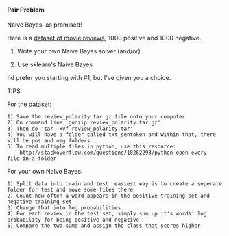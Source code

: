 #### Pair Problem

Naive Bayes, as promised!

Here is a [dataset of movie reviews](http://www.cs.cornell.edu/people/pabo/movie-review-data/review_polarity.tar.gz), 1000 positive and 1000 negative.

1) Write your own Naive Bayes solver (and/or)

2) Use sklearn's Naive Bayes

I'd prefer you starting with #1, but I've given you a choice.

TIPS:

For the dataset:

    1) Save the review_polarity.tar.gz file onto your computer
    2) On command line 'gunzip review_polarity.tar.gz'
    3) Then do 'tar -xvf review_polarity.tar'
    4) You will have a folder called txt_sentoken and within that, there will be pos and neg folders
    5) To read multiple files in python, use this resource:
        http://stackoverflow.com/questions/18262293/python-open-every-file-in-a-folder
    
For your own Naive Bayes:

    1) Split data into train and test: easiest way is to create a seperate folder for test and move some files there
    2) Count how often a word appears in the positive training set and negative training set
    3) Change that into log probabilities
    4) For each review in the test set, simply sum up it's words' log probability for being positive and negative
    5) Compare the two sums and assign the class that scores higher
